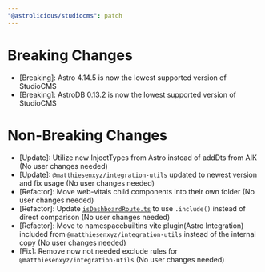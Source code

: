 ```yaml
---
"@astrolicious/studiocms": patch
---
```


# Breaking Changes

- [Breaking]: Astro 4.14.5 is now the lowest supported version of StudioCMS
- [Breaking]: AstroDB 0.13.2 is now the lowest supported version of StudioCMS

# Non-Breaking Changes

- [Update]: Utilize new InjectTypes from Astro instead of addDts from AIK (No user changes needed)
- [Update]: `@matthiesenxyz/integration-utils` updated to newest version and fix usage (No user changes needed)
- [Refactor]: Move web-vitals child components into their own folder (No user changes needed)
- [Refactor]: Update [`isDashboardRoute.ts`](https://github.com/astrolicious/studiocms/blob/main/packages/studioCMS/src/integrations/studioCMSDashboard/routes/dashboard/components/isDashboardRoute.ts) to use `.include()` instead of direct comparison (No user changes needed)
- [Refactor]: Move to namespacebuiltins vite plugin(Astro Integration) included from `@matthiesenxyz/integration-utils` instead of the internal copy (No user changes needed)
- [Fix]: Remove now not needed exclude rules for `@matthiesenxyz/integration-utils` (No user changes needed)